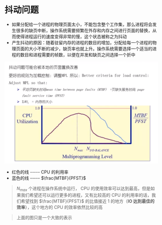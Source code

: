 # 抖动问题

* 如果分配给一个进程的物理页面太小，不能包含整个工作集，那么进程将会发生很多的缺页中断，操作系统需要频繁在外存和内存之间进行页面的替换，从而使得进程运行的速度变得非常的慢，这个状态被称之为抖动
* 产生抖动的原因：随着驻留内存的进程的数目的增加，分配给每一个进程的物理页面的大小不断的减少，缺页率也就上升。操作系统需要选择一个适当的进程的数目和进程需要的帧数，以便在并发和缺页之间选择一个折中

![](./img/6_9_opSystem3.png)

* 红色的线 ----- CPU 的利用率
* 蓝色的线 ----- $\frac{MTBF}{PFST}$

> $N_{max}$ 个进程在操作系统中运行， CPU 的使用效率可以达到最高，但是如果我们希望还可以运行更多的进程，又有比较高的 CPU 的利用率的话，我们希望找到 $\frac{MTBF}{PFST}$ 的比值接近 1 的地方（**IO 达到最佳的效率**），这个地方的 CPU 的效率依然比较的高

> 上面的图只是一个大致的表示